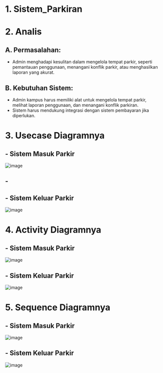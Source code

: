 # 1. Sistem_Parkiran

# 2. Analis
## A. Permasalahan:
- Admin menghadapi kesulitan dalam mengelola tempat parkir, seperti pemantauan penggunaan, menangani konflik parkir, atau menghasilkan laporan yang akurat.

## B. Kebutuhan Sistem:
- Admin kampus harus memiliki alat untuk mengelola tempat parkir, melihat laporan penggunaan, dan menangani konflik parkiran.
- Sistem harus mendukung integrasi dengan sistem pembayaran jika diperlukan.

# 3. Usecase Diagramnya 
## - Sistem Masuk Parkir
![image](https://github.com/adityaputrawijaya/Sistem_Parkiran/assets/115687055/aede258a-e910-42fb-8845-b99e86285002)

## - 


## - Sistem Keluar Parkir
![image](https://github.com/adityaputrawijaya/Sistem_Parkiran/assets/115687055/d26460be-73cc-44e6-8164-485d5967ed82)


# 4. Activity Diagramnya
## - Sistem Masuk Parkir
![image](https://github.com/adityaputrawijaya/Sistem_Parkiran/assets/115687055/48219d14-d76d-4495-b454-cae31e431127)


## - Sistem Keluar Parkir
![image](https://github.com/adityaputrawijaya/Sistem_Parkiran/assets/115687055/3dc43f1c-5ea5-423f-91cb-6dbcca63a642)


# 5. Sequence Diagramnya
## - Sistem Masuk Parkir
![image](https://github.com/adityaputrawijaya/Sistem_Parkiran/assets/115687055/abc185db-e1bf-4d46-be04-9b61e90130c8)


## - Sistem Keluar Parkir
![image](https://github.com/adityaputrawijaya/Sistem_Parkiran/assets/115687055/0acd8b55-a3a7-492e-8f78-a17acf5c0dc2)
